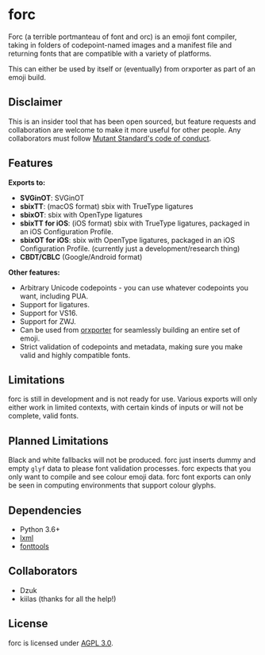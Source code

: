 # forc

Forc (a terrible portmanteau of font and orc) is an emoji font compiler, taking in folders of codepoint-named images and a manifest file and returning fonts that are compatible with a variety of platforms.

This can either be used by itself or (eventually) from orxporter as part of an emoji build.

## Disclaimer

This is an insider tool that has been open sourced, but feature requests and collaboration are welcome to make it more useful for other people. Any collaborators must follow [Mutant Standard's code of conduct](code_of_conduct.md).

## Features

**Exports to:**

- **SVGinOT**: SVGinOT
- **sbixTT**: (macOS format) sbix with TrueType ligatures 
- **sbixOT**: sbix with OpenType ligatures
- **sbixTT for iOS**: (iOS format) sbix with TrueType ligatures, packaged in an iOS Configuration Profile.
- **sbixOT for iOS**: sbix with OpenType ligatures, packaged in an iOS Configuration Profile. (currently just a development/research thing)
- **CBDT/CBLC** (Google/Android format)


**Other features:**

- Arbitrary Unicode codepoints - you can use whatever codepoints you want, including PUA.
- Support for ligatures.
- Support for VS16.
- Support for ZWJ.
- Can be used from [orxporter](https://github.com/mutantstandard/orxporter) for seamlessly building an entire set of emoji.
- Strict validation of codepoints and metadata, making sure you make valid and highly compatible fonts.


## Limitations

forc is still in development and is not ready for use. Various exports will only either work in limited contexts, with certain kinds of inputs or will not be complete, valid fonts.


## Planned Limitations

Black and white fallbacks will not be produced. forc just inserts dummy and empty `glyf` data to please font validation processes. forc expects that you only want to compile and see colour emoji data. forc font exports can only be seen in computing environments that support colour glyphs.


## Dependencies

- Python 3.6+
- [lxml](https://lxml.de/)
- [fonttools](https://github.com/fonttools/fonttools)

## Collaborators
- Dzuk
- kiilas (thanks for all the help!)

## License

forc is licensed under [AGPL 3.0](license.txt).
